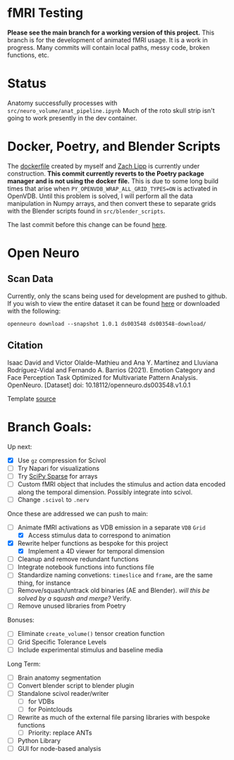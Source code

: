 # fMRI Testing
**Please see the main branch for a working version of this project.**
This branch is for the development of animated fMRI usage. It is a work in progress. Many commits will contain local paths, messy code, broken functions, etc.

# Status
Anatomy successfully processes with `src/neuro_volume/anat_pipeline.ipynb`
Much of the roto skull strip isn't going to work presently in the dev container.

# Docker, Poetry, and Blender Scripts
The [dockerfile](https://github.com/joachimbbp/openvdb_docker) created by myself and [Zach Lipp](https://github.com/zachlipp) is currently under construction. **This commit currently reverts to the Poetry package manager and is not using the docker file.** This is due to some  long build times that arise when `PY_OPENVDB_WRAP_ALL_GRID_TYPES=ON` is activated in OpenVDB. Until this problem is solved, I will perform all the data manipulation in Numpy arrays, and then convert these to separate grids with the Blender scripts found in `src/blender_scripts`.

The last commit before this change can be found [here](https://github.com/joachimbbp/neurovolume/tree/0525ba0786782e71f84ca09189ae85bd7adfeb5b).

# Open Neuro
## Scan Data
Currently, only the scans being used for development are pushed to github. If you wish to view the entire dataset it can be found [here](https://openneuro.org/datasets/ds003548/versions/1.0.1) or downloaded with the following:

 `openneuro download --snapshot 1.0.1 ds003548 ds003548-download/`
## Citation
Isaac David and Victor Olalde-Mathieu and Ana Y. Martínez and Lluviana Rodríguez-Vidal and Fernando A. Barrios (2021). Emotion Category and Face Perception Task Optimized for Multivariate Pattern Analysis. OpenNeuro. [Dataset] doi: 10.18112/openneuro.ds003548.v1.0.1

Template [source](https://github.com/Angeluz-07/MRI-preprocessing-techniques/tree/main/assets/templates)

# Branch Goals:
Up next:
- [x]  Use `gz` compression for Scivol
- [ ] Try Napari for visualizations
- [ ] Try [SciPy Sparse](https://docs.scipy.org/doc/scipy/reference/sparse.html) for arrays 
- [ ] Custom fMRI object that includes the stimulus and action data encoded along the temporal dimension. Possibly integrate into scivol.
- [ ] Change `.scivol` to `.nerv`

Once these are addressed we can push to main:
- [ ] Animate fMRI activations as VDB emission in a separate `VDB` `Grid`
    - [x] Access stimulus data to correspond to animation
- [x] Rewrite helper functions as bespoke for this project
    - [x] Implement a 4D viewer for temporal dimension
- [ ] Cleanup and remove redundant functions
- [ ] Integrate notebook functions into functions file
- [ ] Standardize naming convetions: `timeslice` and `frame`, are the same thing, for instance
- [ ] Remove/squash/untrack old binaries (AE and Blender). *will this be solved by a squash and merge?* Verify.
- [ ] Remove unused libraries from Poetry

Bonuses:
- [ ] Eliminate `create_volume()` tensor creation function 
- [ ] Grid Specific Tolerance Levels
- [ ] Include experimental stimulus and baseline media

Long Term:
- [ ] Brain anatomy segmentation
- [ ] Convert blender script to blender plugin
- [ ] Standalone scivol reader/writer
    - [ ] for VDBs
    - [ ] for Pointclouds
- [ ] Rewrite as much of the external file parsing libraries with bespoke functions
    - [ ] Priority: replace ANTs
- [ ] Python Library
- [ ] GUI for node-based analysis